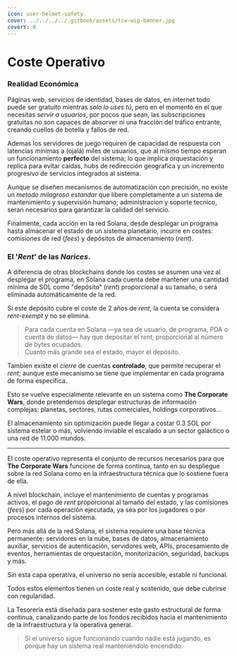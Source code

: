```yaml
---
icon: user-helmet-safety
cover: ../../../../.gitbook/assets/tcw-wip-banner.jpg
coverY: 0
---
```


# Coste Operativo

### Realidad Económica

Páginas web, servicios de identidad, bases de datos, en internet todo puede ser gratuito mientras _solo lo uses tú_, pero en el momento en el que necesitas _servir a usuarios_, por pocos que sean, las subscripciones gratuitas no son capaces de absorver ni una fracción del tráfico entrante, creando cuellos de botella y fallos de red.

Ademas los servidores de juego requiren de capacidad de respuesta con latencias minimas a (ojalá) miles de usuarios, que al mismo tiempo esperan un funcionamiento **perfecto** del sistema; lo que implica orquestación y replica para evitar caidas, hubs de redirección geografica y un incremento progresivo de servicios integrados al sistema.

Aunque se diseñen mecanismos de automatización con precisión, no existe un _metodo milagroso estandar_ que libere completamente a un sistema de mantenimiento y supervisión humano; administracion y soporte tecnico, seran necesarios para garantizar la calidad del servicio.

Finalmente, cada acción en la red Solana, desde desplegar un programa hasta almacenar el estado de un sistema planetario, incurre en costes: comisiones de red (_fees_) y depósitos de almacenamiento (_rent_).

### El '_Rent_' de las _Narices_.

A diferencia de otras blockchains donde los costes se asumen una vez al desplegar el programa, en Solana cada cuenta debe mantener una cantidad mínima de SOL como "depósito" (_rent_) proporcional a su tamaño, o será eliminada automáticamente de la red.

Si este depósito cubre el coste de 2 años de _rent_, la cuenta se considera _rent-exempt_ y no se elimina.

> Para cada cuenta en Solana —ya sea de usuario, de programa, PDA o cuenta de datos— hay que depositar el _rent_, proporcional al número de bytes ocupados.\
> Cuanto más grande sea el estado, mayor el depósito.

Tambien existe el _cierre_ de cuentas **controlado**, que permite recuperar el _rent_; aunque este mecanismo se tiene que implementar en cada programa de forma especifica.

Esto se vuelve especialmente relevante en un sistema como **The Corporate Wars**, donde pretendemos desplegar estructuras de información complejas: planetas, sectores, rutas comerciales, holdings corporativos...

El almacenamiento sin optimización puede llegar a costar 0.3 SOL por sistema estelar o más, volviendo inviable el escalado a un sector galáctico o una red de 11.000 mundos.

***











El coste operativo representa el conjunto de recursos necesarios para que **The Corporate Wars** funcione de forma continua, tanto en su despliegue sobre la red Solana como en la infraestructura técnica que lo sostiene fuera de ella.

A nivel blockchain, incluye el mantenimiento de cuentas y programas activos, el pago de _rent_ proporcional al tamaño  del estado, y las comisiones (_fees_) por cada operación ejecutada, ya sea por los jugadores o por procesos internos del sistema.

Pero más allá de la red Solana, el sistema requiere una base técnica permanente: servidores en la nube, bases de datos, almacenamiento auxiliar, servicios de autenticación, servidores web, APIs, procesamiento de eventos, herramientas de orquestación, monitorización, seguridad, backups y más.

Sin esta capa operativa, el universo no sería  accesible, estable ni funcional.

Todos estos elementos tienen un coste real y sostenido, que debe cubrirse con regularidad.

La Tesorería está diseñada para sostener este gasto estructural de forma continua, canalizando parte de los fondos recibidos hacia el mantenimiento de la infraestructura y la operativa general.

> Si el universo sigue funcionando cuando nadie está jugando, es porque hay un sistema real manteniéndolo encendido.
